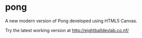 pong
====

A new modern version of Pong developed using HTML5 Canvas.

Try the latest working version at http://eightballdevlab.co.nf/
